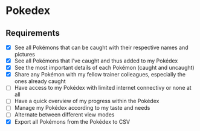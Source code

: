 # Pokedex


## Requirements

- [x] See all Pokémons that can be caught with their respective names and pictures
- [x] See all Pokémons that I've caught and thus added to my Pokédex
- [x] See the most important details of each Pokémon (caught and uncaught)
- [x] Share any Pokémon with my fellow trainer colleagues, especially the ones already caught
- [ ] Have access to my Pokédex with limited internet connectivy or none at all
- [ ] Have a quick overview of my progress within the Pokédex
- [ ] Manage my Pokédex according to my taste and needs
- [ ] Alternate between different view modes
- [x] Export all Pokémons from the Pokédex to CSV

